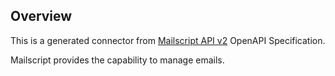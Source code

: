 ## Overview
This is a generated connector from [Mailscript API v2](https://docs.mailscript.com/#api) OpenAPI Specification. 

Mailscript provides the capability to manage emails.
